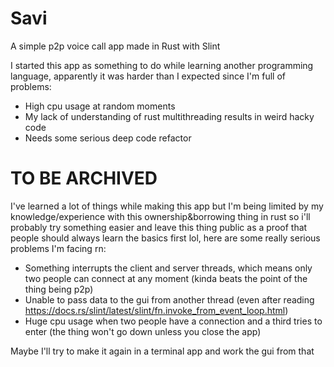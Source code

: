 # Savi

A simple p2p voice call app made in Rust with Slint

I started this app as something to do while learning another programming language, apparently it was harder than I expected since I'm full of problems:

- High cpu usage at random moments
- My lack of understanding of rust multithreading results in weird hacky code
- Needs some serious deep code refactor


# TO BE ARCHIVED 
I've learned a lot of things while making this app but I'm being limited by my knowledge/experience with this ownership&borrowing thing in rust so i'll probably try something easier and leave this thing public as a proof that people should always learn the basics first lol, here are some really serious problems I'm facing rn:

- Something interrupts the client and server threads, which means only two people can connect at any moment (kinda beats the point of the thing being p2p)
- Unable to pass data to the gui from another thread (even after reading https://docs.rs/slint/latest/slint/fn.invoke_from_event_loop.html)
- Huge cpu usage when two people have a connection and a third tries to enter (the thing won't go down unless you close the app)

Maybe I'll try to make it again in a terminal app and work the gui from that
